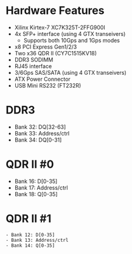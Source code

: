 Hardware Features
=================
 - Xilinx Kirtex-7 XC7K325T-2FFG900I 
 - 4x SFP+ interface (using 4 GTX transeivers)
   - Supports both 10Gps and 1Gps modes
 - x8 PCI Express Gen1/2/3
 - Two x36 QDR II (CY7C1515KV18)
 - DDR3 SODIMM
 - RJ45 interface
 - 3/6Gps SAS/SATA (using 4 GTX transeivers)
 - ATX Power Connector
 - USB Mini RS232 (FT232R)

DDR3
====
  - Bank 32: DQ[32-63]
  - Bank 33: Address/ctrl
  - Bank 34: DQ[0-31]

QDR II #0
=========
   - Bank 16: D[0-35]
   - Bank 17: Address/ctrl
   - Bank 18: Q[0-35]

QDR II #1 
========
    - Bank 12: D[0-35]
    - Bank 13: Address/ctrl
    - Bank 14: Q[0-35]